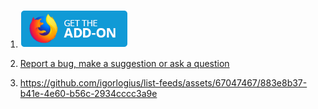 1. [![](https://raw.githubusercontent.com/igorlogius/igorlogius/main/geFxAddon.png)](https://addons.mozilla.org/firefox/addon/list-feeds/)

2. [Report a bug, make a suggestion or ask a question](https://github.com/igorlogius/igorlogius/issues/new/choose)

3. https://github.com/igorlogius/list-feeds/assets/67047467/883e8b37-b41e-4e60-b56c-2934cccc3a9e
